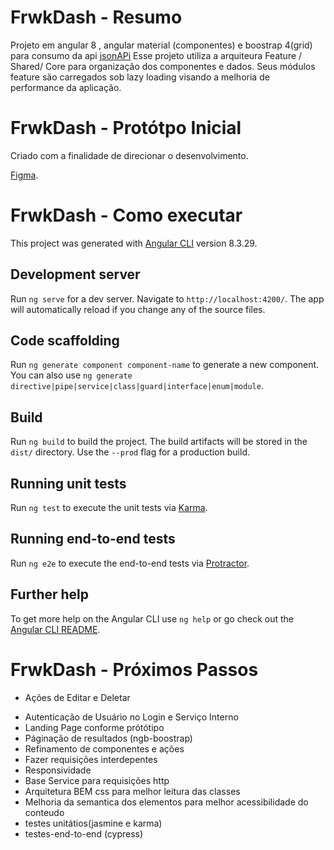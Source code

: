 
# FrwkDash - Resumo
Projeto em angular 8 , angular material (componentes) e boostrap 4(grid) para  consumo da api [jsonAPi](https://jsonplaceholder.typicode.com/)
Esse projeto utiliza a arquiteura Feature / Shared/ Core para organização dos componentes e dados.
Seus módulos feature são carregados sob lazy loading visando a melhoria de performance da aplicação.


# FrwkDash - Protótpo Inicial
Criado com a finalidade de direcionar o desenvolvimento.

[Figma](https://www.figma.com/file/6dOHZGxGYNHMcMhfWuh4Yr/Framework?node-id=0%3A1).




# FrwkDash - Como executar

This project was generated with [Angular CLI](https://github.com/angular/angular-cli) version 8.3.29.

## Development server

Run `ng serve` for a dev server. Navigate to `http://localhost:4200/`. The app will automatically reload if you change any of the source files.

## Code scaffolding

Run `ng generate component component-name` to generate a new component. You can also use `ng generate directive|pipe|service|class|guard|interface|enum|module`.

## Build

Run `ng build` to build the project. The build artifacts will be stored in the `dist/` directory. Use the `--prod` flag for a production build.

## Running unit tests

Run `ng test` to execute the unit tests via [Karma](https://karma-runner.github.io).

## Running end-to-end tests

Run `ng e2e` to execute the end-to-end tests via [Protractor](http://www.protractortest.org/).

## Further help

To get more help on the Angular CLI use `ng help` or go check out the [Angular CLI README](https://github.com/angular/angular-cli/blob/master/README.md).


# FrwkDash - Próximos Passos
- Ações de Editar e Deletar
* Autenticação de Usuário  no Login e Serviço Interno
* Landing Page conforme prótótipo
* Páginação de resultados (ngb-boostrap)
* Refinamento de componentes e ações 
* Fazer requisições interdepentes
* Responsividade
* Base Service para requisições http
* Arquitetura BEM css para melhor leitura das classes
* Melhoria da semantica dos elementos para melhor acessibilidade do conteudo
* testes unitátios(jasmine e karma)
* testes-end-to-end (cypress)


